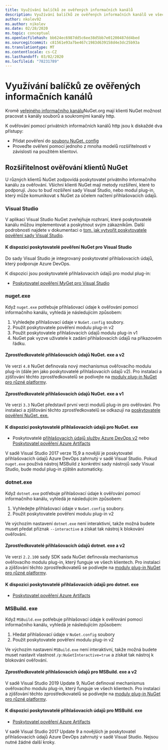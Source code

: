 ```yaml
---
title: Využívání balíčků ze ověřených informačních kanálů
description: Využívání balíčků ze ověřených informačních kanálů ve všech scénářích klientů NuGet
author: nkolev92
ms.author: nikolev
ms.date: 02/28/2020
ms.topic: conceptual
ms.openlocfilehash: bb624ec6987dd5c6ee38d5bb7e01200487dd4bed
ms.sourcegitcommit: c81561e93a7be467c1983d639158d4e3dc25b93a
ms.translationtype: MT
ms.contentlocale: cs-CZ
ms.lasthandoff: 03/02/2020
ms.locfileid: "78231789"
---
```

# <a name="consuming-packages-from-authenticated-feeds"></a>Využívání balíčků ze ověřených informačních kanálů

Kromě [veřejného informačního kanálu](https://api.nuget.org/v3/index.json)NuGet.org mají klienti NuGet možnost pracovat s kanály souborů a soukromými kanály http.


K ověřování pomocí privátních informačních kanálů http jsou k diskaždé dva přístupy:

* Přidat pověření do [souboru NuGet. config](../reference/nuget-config-file.md#packagesourcecredentials)
* Proveďte ověření pomocí jednoho z mnoha modelů rozšiřitelnosti v závislosti na použitém klientovi.

## <a name="nuget-clients-authentication-extensibility"></a>Rozšiřitelnost ověřování klientů NuGet

U různých klientů NuGet zodpovídá poskytovatel privátního informačního kanálu za ověřování.
Všichni klienti NuGet mají metody rozšíření, které to podporují. Jsou to buď rozšíření sady Visual Studio, nebo modul plug-in, který může komunikovat s NuGet za účelem načtení přihlašovacích údajů.

### <a name="visual-studio"></a>Visual Studio

V aplikaci Visual Studio NuGet zveřejňuje rozhraní, které poskytovatelé kanálu můžou implementovat a poskytnout svým zákazníkům. Další podrobnosti najdete v dokumentaci o [tom, jak vytvořit poskytovatele pověření sady Visual Studio](../reference/extensibility/NuGet-Credential-Providers-for-Visual-Studio.md).

#### <a name="available-nuget-credential-providers-for-visual-studio"></a>K dispozici poskytovatelé pověření NuGet pro Visual Studio

Do sady Visual Studio je integrovaný poskytovatel přihlašovacích údajů, který podporuje Azure DevOps.


K dispozici jsou poskytovatelé přihlašovacích údajů pro modul plug-in:

* [Poskytovatel pověření MyGet pro Visual Studio](http://docs.myget.org/docs/reference/credential-provider-for-visual-studio)

### <a name="nugetexe"></a>nuget.exe

Když `nuget.exe` potřebuje přihlašovací údaje k ověřování pomocí informačního kanálu, vyhledá je následujícím způsobem:

1. Vyhledejte přihlašovací údaje v `NuGet.config` soubory.
1. Použít poskytovatele pověření modulu plug-in v2
1. Použít poskytovatele přihlašovacích údajů modulu plug-in v1
1. NuGet pak vyzve uživatele k zadání přihlašovacích údajů na příkazovém řádku.

#### <a name="nugetexe-and-v2-credential-providers"></a>Zprostředkovatelé přihlašovacích údajů NuGet. exe a v2

Ve verzi `4.8` NuGet definovala nový mechanismus ověřovacího modulu plug-in (dále jen jako poskytovatelé přihlašovacích údajů v2).
Pro instalaci a zjišťování těchto zprostředkovatelů se podívejte na [moduly plug-in NuGet pro různé platformy](../reference/extensibility/NuGet-Cross-Platform-Plugins.md#plugin-installation-and-discovery).

#### <a name="nugetexe-and-v1-credential-providers"></a>Zprostředkovatelé přihlašovacích údajů NuGet. exe a v1

Ve verzi `3.3` NuGet představil první verzi modulů plug-in pro ověřování.
Pro instalaci a zjišťování těchto zprostředkovatelů se odkazují na [poskytovatele pověření NuGet. exe.](../reference/extensibility/nuget-exe-Credential-Providers.md#nugetexe-credential-provider-discovery)

#### <a name="available-credential-providers-for-nugetexe"></a>K dispozici poskytovatelé přihlašovacích údajů pro NuGet. exe

* Poskytovatelé [přihlašovacích údajů služby Azure DevOps v2](/azure/devops/artifacts/nuget/nuget-exe?view=azure-devops#add-a-feed-to-nuget-482-or-later) nebo [Poskytovatel pověření Azure Artifacts](https://github.com/microsoft/artifacts-credprovider)

V sadě Visual Studio 2017 verze 15,9 a novější je poskytovatel přihlašovacích údajů Azure DevOps zahrnutý v sadě Visual Studio.
Pokud `nuget.exe` používá nástroj MSBuild z konkrétní sady nástrojů sady Visual Studio, bude modul plug-in zjištěn automaticky.

### <a name="dotnetexe"></a>dotnet.exe

Když `dotnet.exe` potřebuje přihlašovací údaje k ověřování pomocí informačního kanálu, vyhledá je následujícím způsobem:

1. Vyhledejte přihlašovací údaje v `NuGet.config` soubory.
1. Použít poskytovatele pověření modulu plug-in v2

Ve výchozím nastavení `dotnet.exe` není interaktivní, takže možná budete muset předat příznak `--interactive` a získat tak nástroj k blokování ověřování.

#### <a name="dotnetexe-and-v2-credential-providers"></a>Zprostředkovatelé přihlašovacích údajů dotnet. exe a v2

Ve verzi `2.2.100` sady SDK sada NuGet definovala mechanismus ověřovacího modulu plug-in, který funguje ve všech klientech.
Pro instalaci a zjišťování těchto zprostředkovatelů se podívejte na [moduly plug-in NuGet pro různé platformy](../reference/extensibility/NuGet-Cross-Platform-Plugins.md#plugin-installation-and-discovery).

#### <a name="available-credential-providers-for-dotnetexe"></a>K dispozici poskytovatelé přihlašovacích údajů pro dotnet. exe

* [Poskytovatel pověření Azure Artifacts](https://github.com/microsoft/artifacts-credprovider)

### <a name="msbuildexe"></a>MSBuild. exe

Když `MSBuild.exe` potřebuje přihlašovací údaje k ověřování pomocí informačního kanálu, vyhledá je následujícím způsobem:

1. Hledat přihlašovací údaje v `NuGet.config` soubory
1. Použít poskytovatele pověření modulu plug-in v2

Ve výchozím nastavení `MSBuild.exe` není interaktivní, takže možná budete muset nastavit vlastnost `/p:NuGetInteractive=true` a získat tak nástroj k blokování ověřování.

#### <a name="msbuildexe-and-v2-credential-providers"></a>Zprostředkovatelé přihlašovacích údajů pro MSBuild. exe a v2

V sadě Visual Studio 2019 Update 9, NuGet definoval mechanismus ověřovacího modulu plug-in, který funguje ve všech klientech.
Pro instalaci a zjišťování těchto zprostředkovatelů se podívejte na [moduly plug-in NuGet pro různé platformy](../reference/extensibility/NuGet-Cross-Platform-Plugins.md#plugin-installation-and-discovery).

#### <a name="available-credential-providers-for-msbuildexe"></a>K dispozici poskytovatelé přihlašovacích údajů pro MSBuild. exe

* [Poskytovatel pověření Azure Artifacts](https://github.com/microsoft/artifacts-credprovider)

V sadě Visual Studio 2017 Update 9 a novějších je poskytovatel přihlašovacích údajů Azure DevOps zahrnutý v sadě Visual Studio. Nejsou nutné žádné další kroky.
